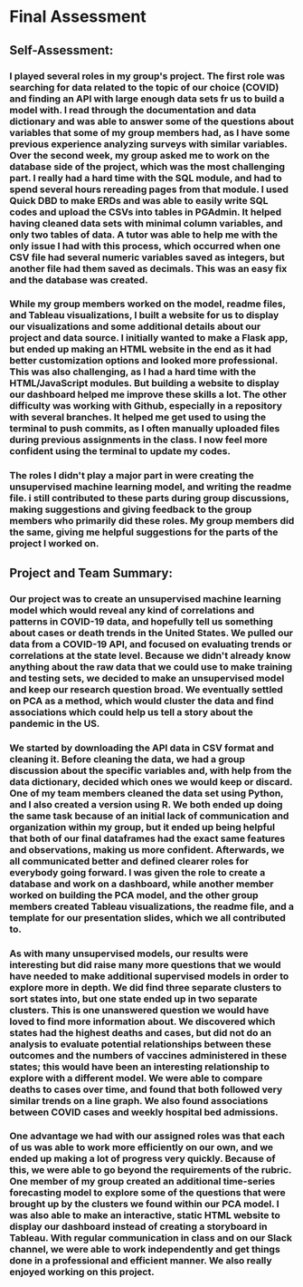 # Final Assessment

## Self-Assessment:

### I played several roles in my group's project. The first role was searching for data related to the topic of our choice (COVID) and finding an API with large enough data sets fr us to build a model with. I read through the documentation and data dictionary and was able to answer some of the questions about variables that some of my group members had, as I have some previous experience analyzing surveys with similar variables. Over the second week, my group asked me to work on the database side of the project, which was the most challenging part. I really had a hard time with the SQL module, and had to spend several hours rereading pages from that module. I used Quick DBD to make ERDs and was able to easily write SQL codes and upload the CSVs into tables in PGAdmin. It helped having cleaned data sets with minimal column variables, and only two tables of data. A tutor was able to help me with the only issue I had with this process, which occurred when one CSV file had several numeric variables saved as integers, but another file had them saved as decimals. This was an easy fix and the database was created.

### While my group members worked on the model, readme files, and Tableau visualizations, I built a website for us to display our visualizations and some additional details about our project and data source. I initially wanted to make a Flask app, but ended up making an HTML website in the end as it had better customization options and looked more professional. This was also challenging, as I had a hard time with the HTML/JavaScript modules. But building a website to display our dashboard helped me improve these skills a lot. The other difficulty was working with Github, especially in a repository with several branches. It helped me get used to using the terminal to push commits, as I often manually uploaded files during previous assignments in the class. I now feel more confident using the terminal to update my codes.

### The roles I didn't play a major part in were creating the unsupervised machine learning model, and writing the readme file. i still contributed to these parts during group discussions, making suggestions and giving feedback to the group members who primarily did these roles. My group members did the same, giving me helpful suggestions for the parts of the project I worked on.

## Project and Team Summary:

### Our project was to create an unsupervised machine learning model which would reveal any kind of correlations and patterns in COVID-19 data, and hopefully tell us something about cases or death trends in the United States. We pulled our data from a COVID-19 API, and focused on evaluating trends or correlations at the state level. Because we didn't already know anything about the raw data that we could use to make training and testing sets, we decided to make an unsupervised model and keep our research question broad. We eventually settled on PCA as a method, which would cluster the data and find associations which could help us tell a story about the pandemic in the US.

### We started by downloading the API data in CSV format and cleaning it. Before cleaning the data, we had a group discussion about the specific variables and, with help from the data dictionary, decided which ones we would keep or discard. One of my team members cleaned the data set using Python, and I also created a version using R. We both ended up doing the same task because of an initial lack of communication and organization within my group, but it ended up being helpful that both of our final dataframes had the exact same features and observations, making us more confident. Afterwards, we all communicated better and defined clearer roles for everybody going forward. I was given the role to create a database and work on a dashboard, while another member worked on building the PCA model, and the other group members created Tableau visualizations, the readme file, and a template for our presentation slides, which we all contributed to.

### As with many unsupervised models, our results were interesting but did raise many more questions that we would have needed to make additional supervised models in order to explore more in depth. We did find three separate clusters to sort states into, but one state ended up in two separate clusters. This is one unanswered question we would have loved to find more information about. We discovered which states had the highest deaths and cases, but did not do an analysis to evaluate potential relationships between these outcomes and the numbers of vaccines administered in these states; this would have been an interesting relationship to explore with a different model. We were able to compare deaths to cases over time, and found that both followed very similar trends on a line graph. We also found associations between COVID cases and weekly hospital bed admissions.

### One advantage we had with our assigned roles was that each of us was able to work more efficiently on our own, and we ended up making a lot of progress very quickly. Because of this, we were able to go beyond the requirements of the rubric. One member of my group created an additional time-series forecasting model to explore some of the questions that were brought up by the clusters we found within our PCA model. I was also able to make an interactive, static HTML website to display our dashboard instead of creating a storyboard in Tableau. With regular communication in class and on our Slack channel, we were able to work independently and get things done in a professional and efficient manner. We also really enjoyed working on this project.



